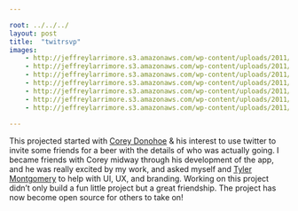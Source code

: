 ```yaml
---

root: ../../../
layout: post
title:  "twitrsvp"
images:
    - http://jeffreylarrimore.s3.amazonaws.com/wp-content/uploads/2011/03/twitrsvp_1-logo.jpg
    - http://jeffreylarrimore.s3.amazonaws.com/wp-content/uploads/2011/03/twitrsvp_2-logo.jpg
    - http://jeffreylarrimore.s3.amazonaws.com/wp-content/uploads/2011/03/twitrsvp_3-characters.jpg
    - http://jeffreylarrimore.s3.amazonaws.com/wp-content/uploads/2011/03/twitrsvp_4-website-home.jpg
    - http://jeffreylarrimore.s3.amazonaws.com/wp-content/uploads/2011/03/twitrsvp_5-website-manage.jpg
    - http://jeffreylarrimore.s3.amazonaws.com/wp-content/uploads/2011/03/twitrsvp_6-website-event.jpg
    - http://jeffreylarrimore.s3.amazonaws.com/wp-content/uploads/2011/03/twitrsvp_7-website-500.jpg
    
---
```


This projected started with [Corey Donohoe](http://twitter.com/#!/atmos) & his interest to use twitter to invite some friends for a beer with the details of who was actually going. I became friends with Corey midway through his development of the app, and he was really excited by my work, and asked myself and [Tyler Montgomery](http://twitter.com/#!/ubermajestix) to help with UI, UX, and branding. Working on this project didn’t only build a fun little project but a great friendship. The project has now become open source for others to take on!